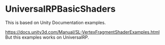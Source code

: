 # UniversalRPBasicShaders
This is based on Unity Documentation examples.

https://docs.unity3d.com/Manual/SL-VertexFragmentShaderExamples.html
But this examples works on UniversalRP.
